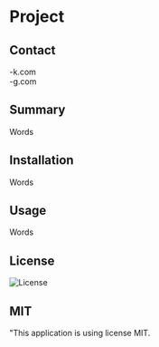 
  # Project
  
  ## Contact
  -k.com  
  -g.com
  ## Summary
  Words
  ## Installation
  Words
  ## Usage
  Words
  ## License
  ![License](https://img.shields.io/badge/license-MIT-green.svg)  
  
  
  ## MIT
   
 "This application is using license MIT. 
    
  